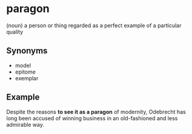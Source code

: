 # paragon

(noun) a person or thing regarded as a perfect example of a particular quality

## Synonyms

+ model
+ epitome
+ exemplar

## Example

Despite the reasons **to see it as a paragon** of modernity, Odebrecht has long been accused of winning business in an old-fashioned and less admirable way.
